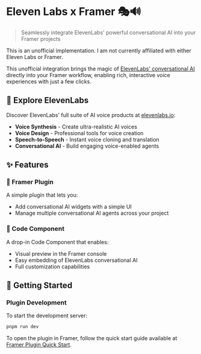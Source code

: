 # Eleven Labs x Framer 🎭🔊

> Seamlessly integrate ElevenLabs' powerful conversational AI into your Framer projects

This is an unofficial implementation. I am not currently affiliated with either Eleven Labs or Framer.

This unofficial integration brings the magic of [ElevenLabs' conversational AI](https://elevenlabs.io/conversational-ai) directly into your Framer workflow, enabling rich, interactive voice experiences with just a few clicks.

## 🌟 Explore ElevenLabs

Discover ElevenLabs' full suite of AI voice products at [elevenlabs.io](https://elevenlabs.io):

- **Voice Synthesis** - Create ultra-realistic AI voices
- **Voice Design** - Professional tools for voice creation
- **Speech-to-Speech** - Instant voice cloning and translation
- **Conversational AI** - Build engaging voice-enabled agents

## ✨ Features

### 🔌 Framer Plugin
A simple plugin that lets you:
- Add conversational AI widgets with a simple UI
- Manage multiple conversational AI agents across your project

### 🎯 Code Component 
A drop-in Code Component that enables:
- Visual preview in the Framer console
- Easy embedding of ElevenLabs conversational AI
- Full customization capabilities

## 🚀 Getting Started

### Plugin Development

To start the development server:
```sh
pnpm run dev
```
To open the plugin in Framer, follow the quick start guide available at [Framer Plugin Quick Start](https://www.framer.com/developers/plugins/quick-start).